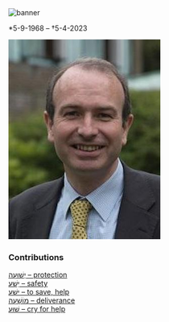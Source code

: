 <html><body><img id="banner" src="/sahd/images/banners/banner.png" alt="banner" /></body></html>


\*5-9-1968 – †5-4-2023

![james aitken](../images/photos/james_k_aitken.jpg)



 
### Contributions
[יְשׁוּעָה – protection](../words/protection.md)<br>[יֵשַׁע – safety](../words/safety.md)<br>[ישׁע – to save, help](../words/to_save,_help.md)<br>[מוֹשָׁעָה – deliverance](../words/deliverance.md)<br>[שׁוּעַ – cry for help](../words/cry_for_help.md)<br>